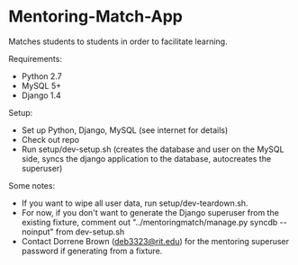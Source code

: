 Mentoring-Match-App
===================

Matches students to students in order to facilitate learning.

Requirements:
- Python 2.7
- MySQL 5+
- Django 1.4

Setup:
- Set up Python, Django, MySQL (see internet for details)
- Check out repo
- Run setup/dev-setup.sh (creates the database and user on the MySQL side, syncs the django application to the database, autocreates the superuser)

Some notes:
- If you want to wipe all user data, run setup/dev-teardown.sh.
- For now, if you don't want to generate the Django superuser from the existing fixture, comment out "../mentoringmatch/manage.py syncdb --noinput" from dev-setup.sh
- Contact Dorrene Brown (deb3323@rit.edu) for the mentoring superuser password if generating from a fixture.
